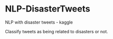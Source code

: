 # NLP-DisasterTweets
NLP with disaster tweets - kaggle

Classify tweets as being related to disasters or not.
